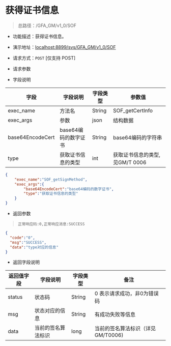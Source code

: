 # 获得证书信息


> 总路径：/GFA_GM/v1_0/SOF

* 功能描述：获得证书信息。
* 演示地址：[localhost:8899/svs/GFA_GM/v1_0/SOF](localhost:8899/svs/GFA_GM/v1_0/SOF)
* 请求方式：`POST` [仅支持 POST]

* 请求参数 

* 字段说明

|字段|字段说明|字段类型|参数值|
|---|---|---|---|
|exec_name|方法名|String|SOF_getCertInfo|
|exec_args|参数|json|结构数据|
|base64EncodeCert|base64编码的数字证书|String|base64编码的字符串|
|type|获取证书信息的类型|int|获取证书信息的类型,见GM/T 0006|


``` json
{
    "exec_name":"SOF_getSignMethod",
    "exec_args":{
        "base64EncodeCert":"base64编码的数字证书",
        "type":"获取证书信息的类型"
    }
}
```

* 返回参数
>` 正常响应码:0,正常响应消息:SUCCESS `

``` json
{
  "code":"0",
  "msg":"SUCCESS",
  "data":"type对应的信息"
}
```

* 返回字段说明

|返回值字段|字段说明|字段类型|备注|
|---|---|---|---|
|status|状态码|String|0 表示请求成功，非0为错误码|
|msg|状态对应的信息|String|有成功失败等信息|
|data|当前的签名算法标识|long|当前的签名算法标识（详见GM/T0006)|








